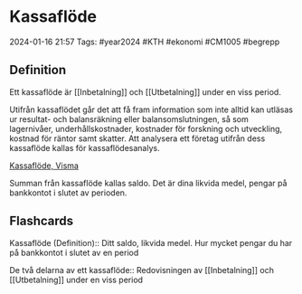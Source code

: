 # Kassaflöde

2024-01-16 21:57
Tags: #year2024 #KTH #ekonomi #CM1005 #begrepp

## Definition

Ett kassaflöde är [[Inbetalning]] och [[Utbetalning]] under en viss period.

Utifrån kassaflödet går det att få fram information som inte alltid kan utläsas ur resultat- och balansräkning eller balansomslutningen, så som lagernivåer, underhållskostnader, kostnader för forskning och utveckling, kostnad för räntor samt skatter. Att analysera ett företag utifrån dess kassaflöde kallas för kassaflödesanalys.

[Kassaflöde, Visma](https://vismaspcs.se/ekonomiska-termer/vad-ar-kassaflode)

Summan från kassaflöde kallas saldo. Det är dina likvida medel, pengar på bankkontot i slutet av perioden.

## Flashcards

Kassaflöde (Definition):: Ditt saldo, likvida medel. Hur mycket pengar du har på bankkontot i slutet av en period
<!--SR:!2024-02-15,10,252!2024-02-29,24,270-->

De två delarna av ett kassaflöde:: Redovisningen av [[Inbetalning]] och [[Utbetalning]] under en viss period
<!--SR:!2024-03-18,40,290!2024-02-09,14,290-->
